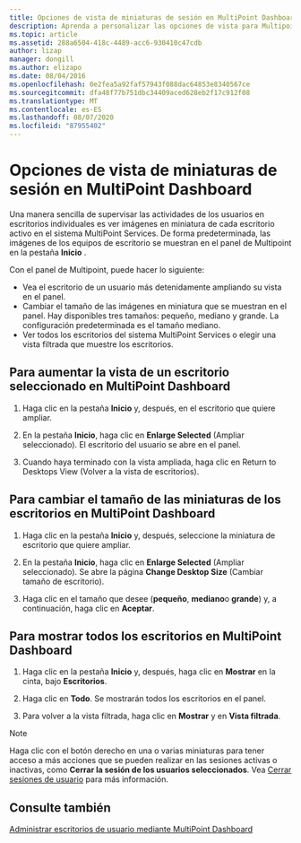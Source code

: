 ```yaml
---
title: Opciones de vista de miniaturas de sesión en MultiPoint Dashboard
description: Aprenda a personalizar las opciones de vista para Multipoint Services
ms.topic: article
ms.assetid: 288a6504-418c-4489-acc6-930410c47cdb
author: lizap
manager: dongill
ms.author: elizapo
ms.date: 08/04/2016
ms.openlocfilehash: 0e2fea5a92faf57943f088dac64853e8340567ce
ms.sourcegitcommit: dfa48f77b751dbc34409aced628eb2f17c912f08
ms.translationtype: MT
ms.contentlocale: es-ES
ms.lasthandoff: 08/07/2020
ms.locfileid: "87955402"
---
```

# <a name="view-options-for-session-thumbnails-in-multipoint-dashboard"></a>Opciones de vista de miniaturas de sesión en MultiPoint Dashboard
Una manera sencilla de supervisar las actividades de los usuarios en escritorios individuales es ver imágenes en miniatura de cada escritorio activo en el sistema MultiPoint Services. De forma predeterminada, las imágenes de los equipos de escritorio se muestran en el panel de Multipoint en la pestaña **Inicio** .

Con el panel de Multipoint, puede hacer lo siguiente:

- Vea el escritorio de un usuario más detenidamente ampliando su vista en el panel.
- Cambiar el tamaño de las imágenes en miniatura que se muestran en el panel. Hay disponibles tres tamaños: pequeño, mediano y grande. La configuración predeterminada es el tamaño mediano.
- Ver todos los escritorios del sistema MultiPoint Services o elegir una vista filtrada que muestre los escritorios.

## <a name="to-enlarge-the-view-of-a-selected-desktop-in-multipoint-dashboard"></a>Para aumentar la vista de un escritorio seleccionado en MultiPoint Dashboard

1.  Haga clic en la pestaña **Inicio** y, después, en el escritorio que quiere ampliar.

2.  En la pestaña **Inicio**, haga clic en **Enlarge Selected** (Ampliar seleccionado). El escritorio del usuario se abre en el panel.

3.  Cuando haya terminado con la vista ampliada, haga clic en Return to Desktops View (Volver a la vista de escritorios).

## <a name="to-change-the-size-of-desktop-thumbnails-in-multipoint-dashboard"></a>Para cambiar el tamaño de las miniaturas de los escritorios en MultiPoint Dashboard

1.  Haga clic en la pestaña **Inicio** y, después, seleccione la miniatura de escritorio que quiere ampliar.

2.  En la pestaña **Inicio**, haga clic en **Enlarge Selected** (Ampliar seleccionado). Se abre la página **Change Desktop Size** (Cambiar tamaño de escritorio).

3.  Haga clic en el tamaño que desee (**pequeño**, **mediano**o **grande**) y, a continuación, haga clic en **Aceptar**.

## <a name="to-show-all-desktops-in-multipoint-dashboard"></a>Para mostrar todos los escritorios en MultiPoint Dashboard

1.  Haga clic en la pestaña **Inicio** y, después, haga clic en **Mostrar** en la cinta, bajo **Escritorios**.

2.  Haga clic en **Todo**. Se mostrarán todos los escritorios en el panel.

3.  Para volver a la vista filtrada, haga clic en **Mostrar** y en **Vista filtrada**.

>[!NOTE]
> Haga clic con el botón derecho en una o varias miniaturas para tener acceso a más acciones que se pueden realizar en las sesiones activas o inactivas, como **Cerrar la sesión de los usuarios seleccionados**. Vea [Cerrar sesiones de usuario](Log-Off-User-Sessions.md) para más información.

## <a name="see-also"></a>Consulte también
[Administrar escritorios de usuario mediante MultiPoint Dashboard](Manage-User-Desktops-Using-MultiPoint-Dashboard.md)
